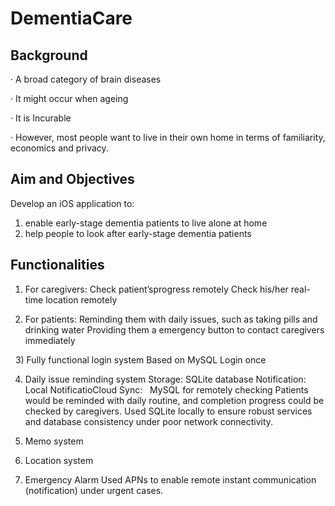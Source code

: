 # DementiaCare

## Background

· A broad category of brain diseases 

· It might occur when ageing

· It is Incurable

· However, most people want to live in their own home in terms of familiarity, economics and privacy.


## Aim and Objectives

Develop an iOS application to:
1) enable early-stage dementia patients to live alone at home 
2) help people to look after early-stage dementia patients


## Functionalities

1) For caregivers:
Check patient’sprogress remotely 
Check his/her real-time location remotely
  

2) For patients:
Reminding them with daily issues, such as taking pills and drinking water
Providing them a emergency button to contact caregivers immediately
  
  
3) Fully functional login system
Based on MySQL
Login once
  

4) Daily issue reminding system
Storage:      SQLite database 
Notification: Local NotificatioCloud Sync:   MySQL for remotely checking
Patients would be reminded with daily routine, and completion progress could be checked by caregivers.
Used SQLite locally to ensure robust services and database consistency under poor network connectivity.
  
5) Memo system
   
6) Location system
   
7) Emergency Alarm
Used APNs to enable remote instant communication (notification) under urgent cases.
